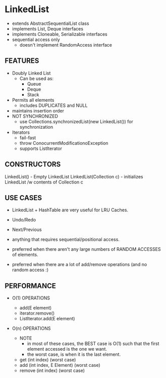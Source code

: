 # LinkedList
- extends AbstractSequentialList class
- implements List, Deque interfaces
- implements Cloneable, Serializable interfaces
- sequential access only 
    - doesn't implement RandomAccess interface


## FEATURES
- Doubly Linked List
    - Can be used as:
        - Queue
        - Deque
        - Stack
- Permits all elements
    - includes DUPLICATES and NULL  
- maintains insertion order
- NOT SYNCHRONIZED
    - use Collections.synchronizedList(new LinkedList()) for synchronization
- Iterators
    - fail-fast
    - throw ConocurrentModificationoException
    - supports ListIterator
    
## CONSTRUCTORS
LinkedList()                - Empty LinkedList
LinkedList(Collection c)    - initializes LinkedList /w contents of Collection c

## USE CASES
- LinkedList + HashTable are very useful for LRU Caches. 
- Undo/Redo
- Next/Previous
- anything that requires sequential/positional access. 

- preferred when there aren't any large numbers of RANDOM ACCESSES of 
elements. 

- preferred when there are a lot of add/remove operations (and no random access :)

## PERFORMANCE
- O(1) OPERATIONS
    - add(E element)
    - iterator.remove()
    - ListIterator.add(E element)
    
- O(n) OPERATIONS
    - NOTE
        - in most of these cases, the BEST case is O(1) such that the first
        element accessed is the one we want. 
        - the worst case, is when it is the last element. 
    - get (int index)               (worst case)
    - add (int index, E Element)    (worst case)
    - remove (int index)            (worst case)
